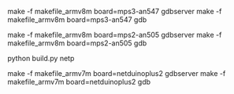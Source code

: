 

make -f makefile_armv8m board=mps3-an547 gdbserver
make -f makefile_armv8m board=mps3-an547 gdb


make -f makefile_armv8m board=mps2-an505 gdbserver
make -f makefile_armv8m board=mps2-an505 gdb


python build.py netp

make -f makefile_armv7m board=netduinoplus2 gdbserver
make -f makefile_armv7m board=netduinoplus2 gdb